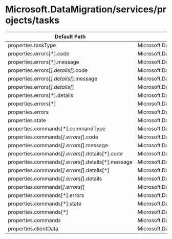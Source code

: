 # Microsoft.DataMigration/services/projects/tasks

| Default Path | Alias |
|---|---|
| properties.taskType | Microsoft.DataMigration/services/projects/tasks/taskType |
| properties.errors[*].code | Microsoft.DataMigration/services/projects/tasks/errors[*].code |
| properties.errors[*].message | Microsoft.DataMigration/services/projects/tasks/errors[*].message |
| properties.errors[*].details[*].code | Microsoft.DataMigration/services/projects/tasks/errors[*].details[*].code |
| properties.errors[*].details[*].message | Microsoft.DataMigration/services/projects/tasks/errors[*].details[*].message |
| properties.errors[*].details[*] | Microsoft.DataMigration/services/projects/tasks/errors[*].details[*] |
| properties.errors[*].details | Microsoft.DataMigration/services/projects/tasks/errors[*].details |
| properties.errors[*] | Microsoft.DataMigration/services/projects/tasks/errors[*] |
| properties.errors | Microsoft.DataMigration/services/projects/tasks/errors |
| properties.state | Microsoft.DataMigration/services/projects/tasks/state |
| properties.commands[*].commandType | Microsoft.DataMigration/services/projects/tasks/commands[*].commandType |
| properties.commands[*].errors[*].code | Microsoft.DataMigration/services/projects/tasks/commands[*].errors[*].code |
| properties.commands[*].errors[*].message | Microsoft.DataMigration/services/projects/tasks/commands[*].errors[*].message |
| properties.commands[*].errors[*].details[*].code | Microsoft.DataMigration/services/projects/tasks/commands[*].errors[*].details[*].code |
| properties.commands[*].errors[*].details[*].message | Microsoft.DataMigration/services/projects/tasks/commands[*].errors[*].details[*].message |
| properties.commands[*].errors[*].details[*] | Microsoft.DataMigration/services/projects/tasks/commands[*].errors[*].details[*] |
| properties.commands[*].errors[*].details | Microsoft.DataMigration/services/projects/tasks/commands[*].errors[*].details |
| properties.commands[*].errors[*] | Microsoft.DataMigration/services/projects/tasks/commands[*].errors[*] |
| properties.commands[*].errors | Microsoft.DataMigration/services/projects/tasks/commands[*].errors |
| properties.commands[*].state | Microsoft.DataMigration/services/projects/tasks/commands[*].state |
| properties.commands[*] | Microsoft.DataMigration/services/projects/tasks/commands[*] |
| properties.commands | Microsoft.DataMigration/services/projects/tasks/commands |
| properties.clientData | Microsoft.DataMigration/services/projects/tasks/clientData |

